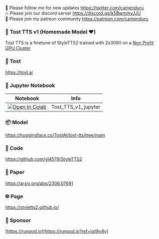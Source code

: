 🐣 Please follow me for new updates https://twitter.com/camenduru <br />
🔥 Please join our discord server https://discord.gg/k5BwmmvJJU <br />
🥳 Please join my patreon community https://patreon.com/camenduru <br />

###  🥪 Tost TTS v1 (Homemade Model ❤)
Tost TTS is a finetune of StyleTTS2 trained with 2x3090 on a [Non Profit GPU Cluster](https://github.com/camenduru/non-profit-gpu-cluster)

###  🥪 Tost
https://tost.ai

### 🍊 Jupyter Notebook
| Notebook | Info
| --- | --- |
[![Open In Colab](https://colab.research.google.com/assets/colab-badge.svg)](https://colab.research.google.com/github/camenduru/Tost-TTS/blob/main/Tost_TTS_v1_jupyter.ipynb) | Tost_TTS_v1_jupyter

### 📦 Model
https://huggingface.co/TostAI/tost-tts/tree/main

### 🧬 Code
https://github.com/yl4579/StyleTTS2

### 📄 Paper
https://arxiv.org/abs/2306.07691

### 🌐 Page
https://styletts2.github.io/

### 🏢 Sponsor
[https://runpod.io](https://runpod.io?ref=iqi9iy8y)

